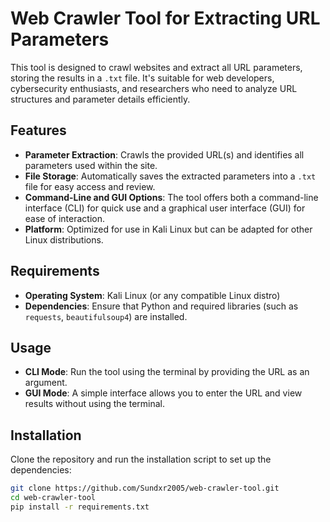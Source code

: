 # Web Crawler Tool for Extracting URL Parameters

This tool is designed to crawl websites and extract all URL parameters, storing the results in a `.txt` file. It's suitable for web developers, cybersecurity enthusiasts, and researchers who need to analyze URL structures and parameter details efficiently.

## Features
- **Parameter Extraction**: Crawls the provided URL(s) and identifies all parameters used within the site.
- **File Storage**: Automatically saves the extracted parameters into a `.txt` file for easy access and review.
- **Command-Line and GUI Options**: The tool offers both a command-line interface (CLI) for quick use and a graphical user interface (GUI) for ease of interaction.
- **Platform**: Optimized for use in Kali Linux but can be adapted for other Linux distributions.

## Requirements
- **Operating System**: Kali Linux (or any compatible Linux distro)
- **Dependencies**: Ensure that Python and required libraries (such as `requests`, `beautifulsoup4`) are installed.

## Usage
- **CLI Mode**: Run the tool using the terminal by providing the URL as an argument.
- **GUI Mode**: A simple interface allows you to enter the URL and view results without using the terminal.

## Installation
Clone the repository and run the installation script to set up the dependencies:
```bash
git clone https://github.com/Sundxr2005/web-crawler-tool.git
cd web-crawler-tool
pip install -r requirements.txt
